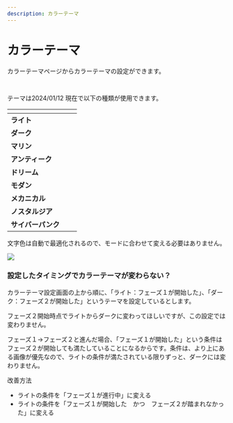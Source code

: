 ```yaml
---
description: カラーテーマ
---
```


# カラーテーマ

カラーテーマページからカラーテーマの設定ができます。

<figure><img src="../../.gitbook/assets/image (110).png" alt=""><figcaption></figcaption></figure>

<figure><img src="../../.gitbook/assets/image (111).png" alt=""><figcaption></figcaption></figure>

テーマは2024/01/12 現在で以下の種類が使用できます。

<table data-view="cards"><thead><tr><th></th><th></th><th></th></tr></thead><tbody><tr><td><strong>ライト</strong></td><td><img src="../../.gitbook/assets/light (1) (1).png" alt="" data-size="original"></td><td></td></tr><tr><td><strong>ダーク</strong></td><td><img src="../../.gitbook/assets/dark.png" alt="" data-size="original"></td><td></td></tr><tr><td><strong>マリン</strong></td><td><img src="../../.gitbook/assets/marine (1) (1).png" alt="" data-size="original"></td><td></td></tr><tr><td><strong>アンティーク</strong></td><td><img src="../../.gitbook/assets/antique.png" alt="" data-size="original"></td><td></td></tr><tr><td><strong>ドリーム</strong></td><td><img src="../../.gitbook/assets/dream.png" alt="" data-size="original"></td><td></td></tr><tr><td><strong>モダン</strong></td><td><img src="../../.gitbook/assets/modern.png" alt="" data-size="original"></td><td></td></tr><tr><td><strong>メカニカル</strong></td><td><img src="../../.gitbook/assets/mechanical.png" alt="" data-size="original"></td><td></td></tr><tr><td><strong>ノスタルジア</strong></td><td><img src="../../.gitbook/assets/nostalgia.png" alt="" data-size="original"></td><td></td></tr><tr><td><strong>サイバーパンク</strong></td><td><img src="../../.gitbook/assets/cyberpunk.png" alt="" data-size="original"></td><td></td></tr></tbody></table>

文字色は自動で最適化されるので、モードに合わせて変える必要はありません。

![](../../images/mode2.png)



### 設定したタイミングでカラーテーマが変わらない？ <a href="#why-not-change" id="why-not-change"></a>

カラーテーマ設定画面の上から順に、「ライト：フェーズ１が開始した」、「ダーク：フェーズ２が開始した」というテーマを設定しているとします。

フェーズ２開始時点でライトからダークに変わってほしいですが、この設定では変わりません。

フェーズ１→フェーズ２と進んだ場合、「フェーズ１が開始した」という条件はフェーズ２が開始しても満たしていることになるからです。条件は、より上にある画像が優先なので、ライトの条件が満たされている限りずっと、ダークには変わりません。



改善方法

* ライトの条件を「フェーズ１が進行中」に変える
* ライトの条件を「フェーズ１が開始した　かつ　フェーズ２が踏まれなかった」に変える
